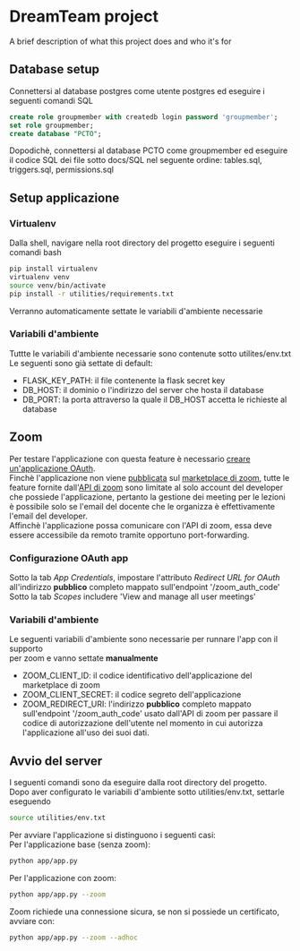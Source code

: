 
# DreamTeam project

A brief description of what this project does and who it's for


## Database setup

Connettersi al database postgres come utente postgres ed eseguire i seguenti comandi SQL
```sql
create role groupmember with createdb login password 'groupmember';
set role groupmember;
create database "PCTO";

```
Dopodichè, connettersi al database PCTO come groupmember ed eseguire il codice
SQL dei file sotto docs/SQL nel seguente ordine:
tables.sql, triggers.sql, permissions.sql
## Setup applicazione

### Virtualenv

Dalla shell, navigare nella root directory del progetto eseguire i seguenti comandi bash
```bash
pip install virtualenv
virtualenv venv
source venv/bin/activate
pip install -r utilities/requirements.txt

```
Verranno automaticamente settate le variabili d'ambiente necessarie


### Variabili d'ambiente

Tuttte le variabili d'ambiente necessarie sono contenute sotto utilites/env.txt\
Le seguenti sono già settate di default:

- FLASK_KEY_PATH: il file contenente la flask secret key
- DB_HOST: il dominio o l'indirizzo del server che hosta il database
- DB_PORT: la porta attraverso la quale il DB_HOST accetta le richieste al database

## Zoom

Per testare l'applicazione con questa feature è necessario [creare un'applicazione OAuth](https://marketplace.zoom.us/docs/guides/build/oauth-app/#register-your-app).\
Finchè l'applicazione non viene [pubblicata](https://marketplace.zoom.us/docs/guides/publishing)
sul [marketplace di zoom](https://marketplace.zoom.us), tutte le feature fornite
dall'[API di zoom](https://marketplace.zoom.us/docs/api-reference/zoom-api/methods) sono limitate al solo account del developer che possiede l'applicazione,
pertanto la gestione dei meeting per le lezioni è possibile solo se l'email del docente che le organizza è effettivamente l'email del developer.\
Affinchè l'applicazione possa comunicare con l'API di zoom, essa deve essere accessibile da remoto tramite opportuno port-forwarding.

### Configurazione OAuth app

Sotto la tab _App Credentials_, impostare l'attributo _Redirect URL for OAuth_ all'indirizzo **pubblico** completo mappato sull'endpoint '/zoom_auth_code'\
Sotto la tab _Scopes_ includere 'View and manage all user meetings'

### Variabili d'ambiente

Le seguenti variabili d'ambiente sono necessarie per runnare l'app con il supporto\
per zoom e vanno settate **manualmente**

- ZOOM_CLIENT_ID: il codice identificativo dell'applicazione del marketplace di zoom
- ZOOM_CLIENT_SECRET: il codice segreto dell'applicazione
- ZOOM_REDIRECT_URI: l'indirizzo **pubblico** completo mappato sull'endpoint '/zoom_auth_code' usato dall'API di zoom per passare il codice di autorizzazione dell'utente nel momento in cui autorizza l'applicazione all'uso dei suoi dati.
## Avvio del server

I seguenti comandi sono da eseguire dalla root directory del progetto.\
Dopo aver configurato le variabili d'ambiente sotto utilities/env.txt, settarle eseguendo

```bash
source utilities/env.txt

```

Per avviare l'applicazione si distinguono i seguenti casi:\
Per l'applicazione base (senza zoom):

```bash
python app/app.py

```

Per l'applicazione con zoom:
```bash
python app/app.py --zoom

```

Zoom richiede una connessione sicura, se non si possiede un certificato, avviare con:
```bash
python app/app.py --zoom --adhoc

```
